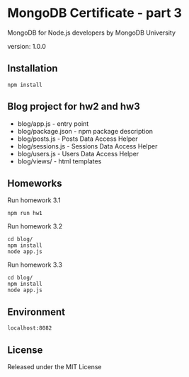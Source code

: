 # MongoDB Certificate - part 3
MongoDB for Node.js developers by MongoDB University

version: 1.0.0


## Installation
```
npm install
```

## Blog project for hw2 and hw3

* blog/app.js - entry point
* blog/package.json - npm package description
* blog/posts.js - Posts Data Access Helper
* blog/sessions.js - Sessions Data Access Helper
* blog/users.js - Users Data Access Helper
* blog/views/ - html templates

## Homeworks
Run homework 3.1
```
npm run hw1
```

Run homework 3.2
```
cd blog/
npm install
node app.js
```

Run homework 3.3
```
cd blog/
npm install
node app.js
```

## Environment
```
localhost:8082
```

## License

Released under the MIT License
